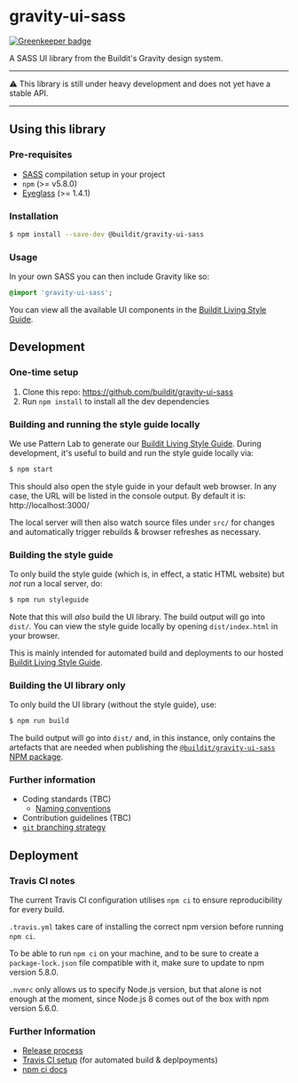 # gravity-ui-sass

[![Greenkeeper badge](https://badges.greenkeeper.io/buildit/gravity-ui-sass.svg)](https://greenkeeper.io/)

A SASS UI library from the Buildit's Gravity design system.

---

⚠️ This library is still under heavy development and does not yet have a stable API.

---


## Using this library

### Pre-requisites

* [SASS](http://sass-lang.com/) compilation setup in your project
* `npm` (>= v5.8.0)
* [Eyeglass](https://github.com/sass-eyeglass/eyeglass) (>= 1.4.1)

### Installation

```bash
$ npm install --save-dev @buildit/gravity-ui-sass
```

### Usage

In your own SASS you can then include Gravity like so:

```sass
@import 'gravity-ui-sass';
```

You can view all the available UI components in the [Buildit Living Style Guide](http://style.buildit.digital/).


## Development

### One-time setup

1. Clone this repo: https://github.com/buildit/gravity-ui-sass
1. Run `npm install` to install all the dev dependencies

### Building and running the style guide locally

We use Pattern Lab to generate our [Buildit Living Style Guide](http://style.buildit.digital/). During development, it's useful to build and run the style guide locally via:

```bash
$ npm start
```

This should also open the style guide in your default web browser. In any case, the URL will be listed in the console output. By default it is: http://localhost:3000/

The local server will then also watch source files under `src/` for changes and automatically trigger rebuilds & browser refreshes as necessary.


### Building the style guide

To only build the style guide (which is, in effect, a static HTML website) but _not_ run a local server, do:

```bash
$ npm run styleguide
```

Note that this will _also_ build the UI library. The build output will go into `dist/`. You can view the style guide locally by opening `dist/index.html` in your browser.

This is mainly intended for automated build and deployments to our hosted [Buildit Living Style Guide](http://style.buildit.digital/).


### Building the UI library only

To only build the UI library (without the style guide), use:

```bash
$ npm run build
```

The build output will go into `dist/` and, in this instance, only contains the artefacts that are needed when publishing the [`@buildit/gravity-ui-sass` NPM package](https://www.npmjs.com/package/@buildit/gravity-ui-sass).


### Further information

* Coding standards (TBC)
  * [Naming conventions](./docs/naming-conventions.md)
* Contribution guidelines (TBC)
* [`git` branching strategy](./docs/branching-strategy.md)

## Deployment

### Travis CI notes
The current Travis CI configuration utilises `npm ci` to ensure reproducibility for every build.

`.travis.yml` takes care of installing the correct npm version before running `npm ci`.

To be able to run `npm ci` on your machine, and to be sure to create a `package-lock.json` file compatible with it, make sure to update to npm version 5.8.0.

`.nvmrc` only allows us to specify Node.js version, but that alone is not enough at the moment, since Node.js 8 comes out of the box with npm version 5.6.0.

### Further Information
* [Release process](./docs/releasing.md)
* [Travis CI setup](./docs/travis-ci.md) (for automated build & deplpoyments)
* [npm ci docs](https://docs.npmjs.com/cli/ci)
